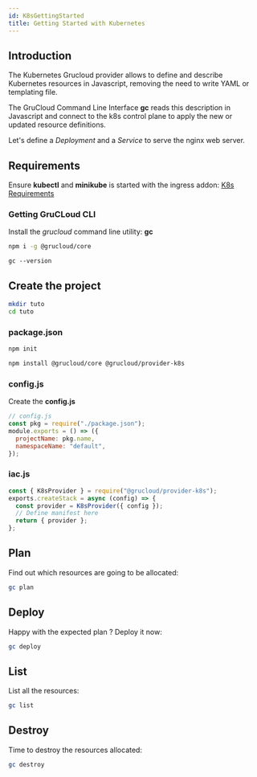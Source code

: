 ```yaml
---
id: K8sGettingStarted
title: Getting Started with Kubernetes
---
```


## Introduction

The Kubernetes Grucloud provider allows to define and describe Kubernetes resources in Javascript, removing the need to write YAML or templating file.

The GruCloud Command Line Interface **gc** reads this description in Javascript and connect to the k8s control plane to apply the new or updated resource definitions.

Let's define a _Deployment_ and a _Service_ to serve the nginx web server.

## Requirements

Ensure **kubectl** and **minikube** is started with the ingress addon: [K8s Requirements](./K8sRequirements.md)

### Getting GruCLoud CLI

Install the _grucloud_ command line utility: **gc**

```bash
npm i -g @grucloud/core
```

```
gc --version
```

## Create the project

```sh
mkdir tuto
cd tuto
```

### package.json

```sh
npm init
```

```sh
npm install @grucloud/core @grucloud/provider-k8s
```

### config.js

Create the **config.js**

```js
// config.js
const pkg = require("./package.json");
module.exports = () => ({
  projectName: pkg.name,
  namespaceName: "default",
});
```

### iac.js

```js
const { K8sProvider } = require("@grucloud/provider-k8s");
exports.createStack = async (config) => {
  const provider = K8sProvider({ config });
  // Define manifest here
  return { provider };
};
```

## Plan

Find out which resources are going to be allocated:

```bash
gc plan
```

## Deploy

Happy with the expected plan ? Deploy it now:

```bash
gc deploy
```

## List

List all the resources:

```bash
gc list
```

## Destroy

Time to destroy the resources allocated:

```bash
gc destroy
```
